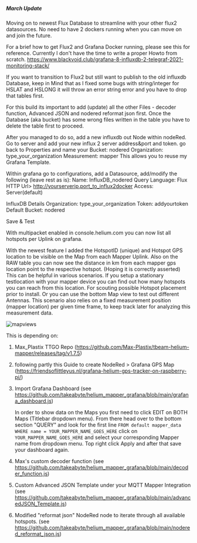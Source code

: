 ##### March Update #####
Moving on to newest Flux Database to streamline with your other flux2 datasources. No need to have 2 dockers running when you can move on and join the future. 

For a brief how to get Flux2 and Grafana Docker running, please see this for reference. Currently I don't have the time to write a proper Howto from scratch. 
https://www.blackvoid.club/grafana-8-influxdb-2-telegraf-2021-monitoring-stack/ 

If you want to transition to Flux2 but still want to publish to the old influxdb Database, keep in Mind that as I fixed some bugs with string/integer for HSLAT and HSLONG it will throw an error string error and you have to drop that tables first. 


For this build its important to add (update) all the other Files - decoder function, Advanced JSON and nodered reformat json first. 
Once the Database (aka bucket) has some wrong files written in the table you have to delete the table first to proceed.

After you managed to do so, add a new influxdb out Node within nodeRed. 
Go to server and add your new influx 2 server address&port and token. 
go back to Properties and 
name your Bucket: nodered 
Organization: type_your_organization 
Measurement: mapper 
This allows you to reuse my Grafana Template. 


Within grafana go to configurations, 
add a Datasource, add/modify the following (leave rest as is): 
Name: InfluxDB_nodered
Query Language: Flux
HTTP 
Url> http://yourserverip.port_to_influx2docker
Access: Server(default)

InfluxDB Details
Organization: type_your_organization
Token: addyourtoken
Default Bucket: nodered

Save & Test




With multipacket enabled in console.helium.com you can now list all hotspots per Uplink on grafana. 

With the newest feature I added the HotspotID (unique) and Hotspot GPS location to be visible on the Map from each Mapper Uplink.
Also on the RAW table you can now see the distance in km from each mapper gps location point to the respective hotspot. (Hoping it is correctly asserted)
This can be helpful in various scenarios. If you setup a stationary testlocation with your mapper device you can find out how many hotspots you can reach from this location. 
For scouting possible Hotspot placement prior to install. Or you can use the bottom Map view to test out different Antennas. This scenario also relies on a fixed measurement position (mapper location) per given time frame, to keep track later for analyzing this measurement data. 

![mapviews](https://user-images.githubusercontent.com/10709642/154382877-43e1f1f2-2ee9-417c-ac14-1ece6fe10218.png)


This is depending on: 
1) Max_Plastix TTGO Repo 
   (https://github.com/Max-Plastix/tbeam-helium-mapper/releases/tag/v1.7.5)

2) following partly this Guide to create NodeRed > Grafana GPS Map 
   (https://friendsoflittleyus.nl/grafana-helium-gps-tracker-on-raspberry-pi/) 

3) Import Grafana Dashboard 
   (see https://github.com/takeabyte/helium_mapper_grafana/blob/main/grafana_dashboard.js)
   
   In order to show data on the Maps you first need to click EDIT on BOTH Maps (Titlebar dropdown menu).
   From there head over to the bottom section "QUERY" and look for the first line
   `FROM default mapper_data WHERE name = YOUR_MAPPER_NAME_GOES_HERE`
   click on `YOUR_MAPPER_NAME_GOES_HERE` and select your corresponding Mapper name from dropdown menu. 
   Top right click Apply and after that save your dashboard again. 
   

3) Max's custom decoder function 
   (see https://github.com/takeabyte/helium_mapper_grafana/blob/main/decoder_function.js)

4) Custom Advanced JSON Template under your MQTT Mapper Integration 
   (see https://github.com/takeabyte/helium_mapper_grafana/blob/main/advancedJSON_Template.js)

5) Modified "reformat json" NodeRed node to iterate through all available hotspots. 
   (see https://github.com/takeabyte/helium_mapper_grafana/blob/main/nodered_reformat_json.js)
